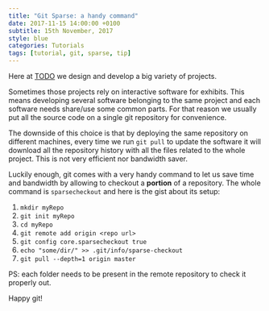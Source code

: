 ```yaml
---
title: "Git Sparse: a handy command"
date: 2017-11-15 14:00:00 +0100
subtitle: 15th November, 2017
style: blue
categories: Tutorials
tags: [tutorial, git, sparse, tip]
---
```


Here at [TODO](https://todo.to.it/) we design and develop a big variety of projects. 

Sometimes those projects rely on interactive software for exhibits. This means developing several software belonging to the same project and each software needs share/use some common parts. For that reason we usually put all the source code on a single git repository for convenience.

The downside of this choice is that by deploying the same repository on different machines, every time we run `git pull` to update the software it will download all the repository history with all the files related to the whole project. This is not very efficient nor bandwidth saver.

Luckily enough, git comes with a very handy command to let us save time and bandwidth by allowing to checkout a **portion** of a repository. The whole command is `sparsecheckout` and here is the gist about its setup:

1. `mkdir myRepo`
2. `git init myRepo`
3. `cd myRepo`
4. `git remote add origin <repo url>`
5. `git config core.sparsecheckout true`
6. `echo "some/dir/" >> .git/info/sparse-checkout`
7. `git pull --depth=1 origin master`

PS: each folder needs to be present in the remote repository to check it properly out.

Happy git!